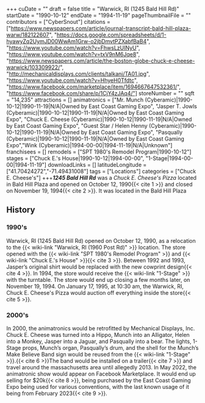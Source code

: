 +++ 
cuDate = "" 
draft = false 
title = "Warwick, RI (1245 Bald Hill Rd)" 
startDate = "1990-10-12" 
endDate = "1994-11-19" 
pageThumbnailFile = "" 
contributors = ["CyberSnout"] 
citations = ["https://www.newspapers.com/article/journal-transcript-bald-hill-plaza-warw/182122607", "https://docs.google.com/spreadsheets/d/1-hyawyZq2UymJD00WwAm1Grw-o2jbDmvtPZXabfBaB4", "https://www.youtube.com/watch?v=FhwsLzUINyU", "https://www.youtube.com/watch?v=txV9nM6Jqe8", "https://www.newspapers.com/article/the-boston-globe-chuck-e-cheese-warwick/103309922/", "http://mechanicaldisplays.com/clients/talkani/TA01.jpg", "https://www.youtube.com/watch?v=HhyeH0Tfdtc", "https://www.facebook.com/marketplace/item/1694667647532361/", "https://www.facebook.com/share/p/1CjY4zJAq4/"] 
storeNumber = "" 
sqft = "14,235" 
attractions = [] 
animatronics = ["Mr. Munch (Cyberamic)|1990-10-12|1990-11-19|N/A|Owned by East Coast Gaming Expo", "Jasper T. Jowls (Cyberamic)|1990-10-12|1990-11-19|N/A|Owned by East Coast Gaming Expo", "Chuck E. Cheese (Cyberamic)|1990-10-12|1990-11-19|N/A|Owned by East Coast Gaming Expo", "Guest Star / Helen Henny (Cyberamic)|1990-10-12|1990-11-19|N/A|Owned by East Coast Gaming Expo", "Pasqually (Cyberamic)|1990-10-12|1990-11-19|N/A|Owned by East Coast Gaming Expo","Wink (Cyberamic)|1994-00-00|1994-11-19|N/A|Unknown"] 
franchisees = [] 
remodels = ["SPT 1980's Remodel Program|1990-10-12"] 
stages = ["Chuck E.'s House|1990-10-12|1994-00-00", "1-Stage|1994-00-00|1994-11-19"] 
downloadLinks = [] 
latitudeLongitude = ["41.70424272","-71.49431008"] 
tags = ["Locations"] 
categories = ["Chuck E. Cheese's"] 
+++***1245 Bald Hill Rd*** was a *Chuck E. Cheese's Pizza* located in Bald Hill Plaza and opened on October 12, 1990{{< cite 1 >}} and closed on November 19, 1994{{< cite 2 >}}. It was located in the Bald Hill Plaza

## History
### 1990's
Warwick, RI (1245 Bald Hill Rd) opened on October 12, 1990, as a relocation to the {{< wiki-link "Warwick, RI (1960 Post Rd)" >}} location. The store opened with the {{< wiki-link "SPT 1980's Remodel Program" >}} and {{< wiki-link "Chuck E.'s House" >}}{{< cite 3 >}}. Between 1992 and 1993, Jasper’s original shirt would be replaced with the new cowprint design{{< cite 4 >}}. In 1994, the store would receive the {{< wiki-link "1-Stage" >}} with the turntable. The store would end up closing a few months later, on November 19, 1994. On January 17, 1995, at 10:30 am, the Warwick, RI, Chuck E. Cheese's Pizza would auction off everything inside the store{{< cite 5 >}}.

### 2000's
 In 2000, the animatronics would be retrofitted by Mechanical Displays, Inc. Chuck E. Cheese was turned into a Hippo, Munch into an Alligator, Helen into a Monkey, Jasper into a Jaguar, and Pasqually into a bear. The lights, 1-Stage props, Munch’s organ, Pasqually’s drum, and the shell for the Munch’s Make Believe Band sign would be reused from the {{< wiki-link "1-Stage" >}}.{{< cite 6 >}}The band would be installed on a trailer{{< cite 7 >}} and travel around the massachusetts area until allegedly 2013. In May 2022, the animatronic show would appear on Facebook Marketplace. It would end up selling for $20k{{< cite 8 >}}, being purchased by the East Coast Gaming Expo being used for various conventions, with the last known usage of it being from February 2023{{< cite 9 >}}. 

